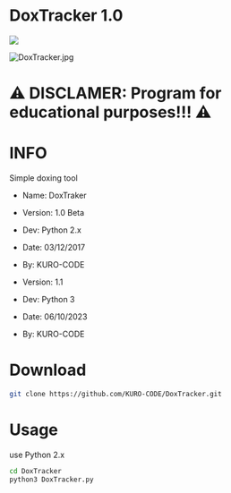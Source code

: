 # DoxTracker 1.0
![](https://img.shields.io/badge/DoxTracker-Python-blue.svg)

![DoxTracker.jpg](https://github.com/KURO-CODE/DoxTracker/blob/master/DoxTracker.jpg)


# ⚠️ DISCLAMER: Program for educational purposes!!! ⚠️

# INFO
Simple doxing tool

* Name: DoxTraker
* Version: 1.0 Beta
* Dev: Python 2.x
* Date: 03/12/2017
* By: KURO-CODE

* Version: 1.1
* Dev: Python 3
* Date: 06/10/2023
* By: KURO-CODE

# Download
```bash
git clone https://github.com/KURO-CODE/DoxTracker.git
```

# Usage
use Python 2.x
```bash
cd DoxTracker
python3 DoxTracker.py
```
